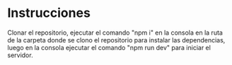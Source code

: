 # Instrucciones

Clonar el repositorio, ejecutar el comando "npm i" en la consola en la ruta de la carpeta donde se clono el repositorio para instalar las dependencias, luego en la consola ejecutar el comando "npm run dev" para iniciar el servidor.


